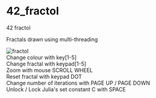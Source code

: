 # 42_fractol
42 fractol

Fractals drawn using multi-threading

![fractol](http://img11.hostingpics.net/pics/349772ScreenShot20170109at12036PM.png)  
Change colour with key[1-5]  
Change fractal with keypad[1-5]  
Zoom with mouse SCROLL WHEEL  
Reset fractal with keypad DOT  
Change number of iterations with PAGE UP / PAGE DOWN  
Unlock / Lock Julia's set constant C with SPACE  
